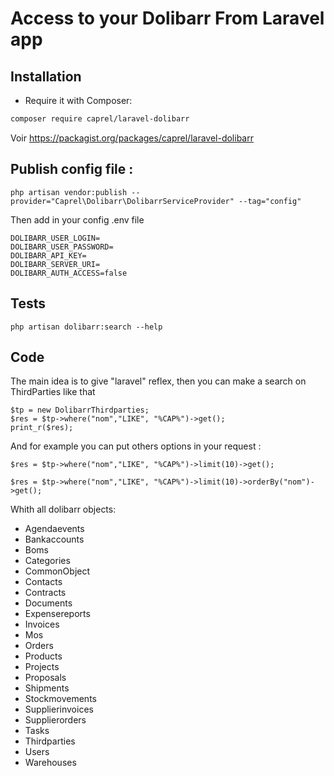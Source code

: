 # Access to your Dolibarr From Laravel app

## Installation

- Require it with Composer:

```bash
composer require caprel/laravel-dolibarr
```

Voir https://packagist.org/packages/caprel/laravel-dolibarr

## Publish config file :


```
php artisan vendor:publish --provider="Caprel\Dolibarr\DolibarrServiceProvider" --tag="config"
```

Then add in your config .env file 

```
DOLIBARR_USER_LOGIN=
DOLIBARR_USER_PASSWORD=
DOLIBARR_API_KEY=
DOLIBARR_SERVER_URI=
DOLIBARR_AUTH_ACCESS=false
```

## Tests

```
php artisan dolibarr:search --help
```

## Code

The main idea is to give "laravel" reflex, then you can make a search on ThirdParties like that

```
$tp = new DolibarrThirdparties;
$res = $tp->where("nom","LIKE", "%CAP%")->get();
print_r($res);
```

And for example you can put others options in your request :

```
$res = $tp->where("nom","LIKE", "%CAP%")->limit(10)->get();
```

```
$res = $tp->where("nom","LIKE", "%CAP%")->limit(10)->orderBy("nom")->get();
```

Whith all dolibarr objects:
 * Agendaevents
 * Bankaccounts
 * Boms
 * Categories
 * CommonObject
 * Contacts
 * Contracts
 * Documents
 * Expensereports
 * Invoices
 * Mos
 * Orders
 * Products
 * Projects
 * Proposals
 * Shipments
 * Stockmovements
 * Supplierinvoices
 * Supplierorders
 * Tasks
 * Thirdparties
 * Users
 * Warehouses
